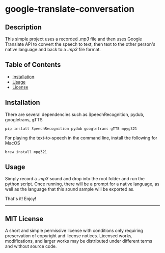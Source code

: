 # google-translate-conversation
## Description
This simple project uses a recorded *.mp3* file and then uses Google Translate API to convert the speech to text, then text to the other person's native language and back to a *.mp3* file format.
## Table of Contents
- [Installation](#installation)
- [Usage](#usage)
- [License](#license)
## Installation
There are several dependencies such as SpeechRecognition, pydub, googletrans, gTTS
```
pip install SpeechRecognition pydub googletrans gTTS mpyg321
```

For playing the text-to-speech in the command line, install the following for MacOS
```
brew install mpg321
```
## Usage
Simply record a *.mp3* sound and drop into the root folder and run the python script. Once running, there will be a prompt for a native language, as well as the language that this sound sample will be exported as.

That's it! Enjoy!

---
## MIT License
A short and simple permissive license with conditions only requiring preservation of copyright and license notices. Licensed works, modifications, and larger works may be distributed under different terms and without source code.